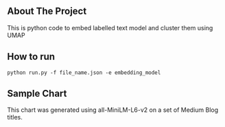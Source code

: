 ## About The Project
This is python code to embed labelled text model and cluster them using UMAP

## How to run
`python run.py -f file_name.json -e embedding_model`

## Sample Chart
This chart was generated using all-MiniLM-L6-v2 on a set of Medium Blog titles.

